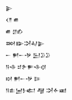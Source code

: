 <div class='block'>
<div class='line'>𒉌</div>
<div class='line'>𒌋𒈫 𒌑</div>
<div class='line'>𒌑 𒆪𒁓</div>
<div class='line'>𒇷𒅔𒋫𒄷𒉌</div>
<div class='line'>𒀸 𒂍𒀸𒋩 𒌨𒊒𒊒</div>
<div class='line'>𒀀𒈾 𒄑𒉿𒊓𒈾𒋼</div>
<div class='line'>𒊭 𒂍𒀸𒋩 𒄿</div>
<div class='line'>𒀀𒉺𒅁𒊩𒅗 𒆷 𒋫𒅆𒀜</div>
</div>